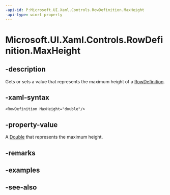 ```yaml
---
-api-id: P:Microsoft.UI.Xaml.Controls.RowDefinition.MaxHeight
-api-type: winrt property
---
```


<!-- Property syntax
public double MaxHeight { get;  set; }
-->

# Microsoft.UI.Xaml.Controls.RowDefinition.MaxHeight

## -description
Gets or sets a value that represents the maximum height of a [RowDefinition](rowdefinition.md).

## -xaml-syntax
```xaml
<RowDefinition MaxHeight="double"/>
```


## -property-value
A [Double](/dotnet/api/system.double?view=dotnet-uwp-10.0&preserve-view=true) that represents the maximum height.

## -remarks

## -examples

## -see-also
